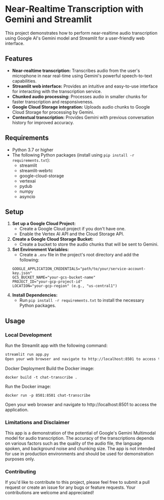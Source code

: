 # Near-Realtime Transcription with Gemini and Streamlit

This project demonstrates how to perform near-realtime audio transcription using Google AI's Gemini model and Streamlit for a user-friendly web interface.
## Features

* **Near-realtime transcription:** Transcribes audio from the user's microphone in near real-time using Gemini's powerful speech-to-text capabilities.
* **Streamlit web interface:** Provides an intuitive and easy-to-use interface for interacting with the transcription service.
* **Chunked audio processing:** Processes audio in smaller chunks for faster transcription and responsiveness.
* **Google Cloud Storage integration:** Uploads audio chunks to Google Cloud Storage for processing by Gemini.
* **Contextual transcription:** Provides Gemini with previous conversation history for improved accuracy.

## Requirements

* Python 3.7 or higher
* The following Python packages (install using `pip install -r requirements.txt`):
    * streamlit
    * streamlit-webrtc
    * google-cloud-storage
    * vertexai
    * pydub
    * numpy
    * asyncio

## Setup

1. **Set up a Google Cloud Project:** 
   * Create a Google Cloud project if you don't have one.
   * Enable the Vertex AI API and the Cloud Storage API.
2. **Create a Google Cloud Storage Bucket:**
   * Create a bucket to store the audio chunks that will be sent to Gemini.
3. **Set Environment Variables:**
   * Create a `.env` file in the project's root directory and add the following:
    ```
    GOOGLE_APPLICATION_CREDENTIALS="path/to/your/service-account-key.json"
    GCS_BUCKET_NAME="your-gcs-bucket-name"
    PROJECT_ID="your-gcp-project-id" 
    LOCATION="your-gcp-region" (e.g., "us-central1")
    ```
4. **Install Dependencies:** 
   * Run `pip install -r requirements.txt` to install the necessary Python packages.

## Usage

### Local Development

Run the Streamlit app with the following command:

```bash
streamlit run app.py 
Open your web browser and navigate to http://localhost:8501 to access the application.
```
Docker Deployment
Build the Docker image:
```
docker build -t chat-transcribe .
```
Run the Docker image:
```
docker run -p 8501:8501 chat-transcribe
```
Open your web browser and navigate to http://localhost:8501 to access the application.

### Limitations and Disclaimer
This app is a demonstration of the potential of Google's Gemini Multimodal model for audio transcription. The accuracy of the transcriptions depends on various factors such as the quality of the audio file, the language spoken, and background noise and chunking size. The app is not intended for use in production environments and should be used for demonstration purposes only.

### Contributing
If you'd like to contribute to this project, please feel free to submit a pull request or create an issue for any bugs or feature requests. Your contributions are welcome and appreciated!

